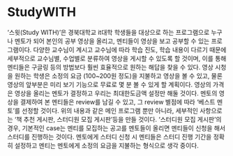 # StudyWITH
‘스윗(Study WITH)’은 경북대학교 it대학 학생들을 대상으로 하는 프로그램으로 누구나 멘토가 되어 본인의 공부 영상을 올리고, 멘티들이 영상을 보고 공부할 수 있는 프로그램이다. 다양한 교수님이 계시고 교수님에 따라 학습 진도, 학습 내용이 다르기 때문에 세부적으로 교수님별, 수업별로 분류하여 영상을 게시할 수 있도록 할 것이며, 이를 통해 멘티들은 구글링 등의 방법보다 훨씬 효율적으로 원하는 해답을 찾을 수 있다. 영상 시청을 원하는 학생은 소정의 요금 (100~200원 정도)을 지불하고 영상을 볼 수 있고, 물론 영상의 앞부분은 미리 보기 기능으로 무료로 몇 분 볼 수 있게 할 계획이다. 영상의 가격은 영상을 올리는 멘토가 결정하고 우리는 최대한도금액 설정만 해둘 것이다. 멘토의 영상을 결제하여 본 멘티들은 review를 남길 수 있고, 그 review 별점에 따라 ‘베스트 멘토’를 선정할 것이다. 위의 내용과 같은 메인 프로그램 뿐만 아니라, 세부적인 사항으로는 ‘책 추천 게시판, 스터디원 모집 게시판’등을 만들 것이다. ‘스터디원 모집 게시판’의 경우, 기본적인 case는 멘티를 모집하는 공고를 멘토들이 올리면 멘티들이 신청을 해서 스터디를 진행하는 것이다. 멘토에게 스터디 신청 시 멘티들은 스터디 진행 기간을 정확히 설정하고 멘티는 멘토에게 소정의 요금을 지불하는 형식으로 생각 중이다.
